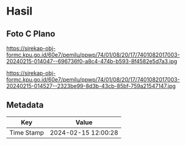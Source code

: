 # Hasil

## Foto C Plano

https://sirekap-obj-formc.kpu.go.id/60e7/pemilu/ppwp/74/01/08/20/17/7401082017003-20240215-014047--696736f0-a8c4-474b-b593-8f4582e5d7a3.jpg

https://sirekap-obj-formc.kpu.go.id/60e7/pemilu/ppwp/74/01/08/20/17/7401082017003-20240215-014527--2323be99-8d3b-43cb-85bf-759a21547147.jpg


## Metadata

| Key        | Value               |
| ---------- | ------------------- |
| Time Stamp | 2024-02-15 12:00:28 |



